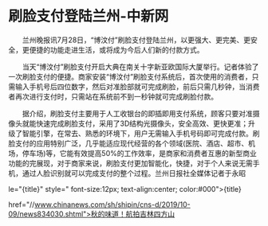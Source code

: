 # 刷脸支付登陆兰州-中新网

　　兰州晚报讯7月28日，“博汶付”刷脸支付登陆兰州，以更强大、更完美、更安全，更便捷的功能走进生活，或将成为今后人们新的付款方式。

　　当天“博汶付”刷脸支付开启大典在南关十字新亚欧国际大厦举行。记者体验了一次刷脸支付的便捷。商家安装“博汶付”刷脸支付系统后，首次使用的消费者，只需输入手机号后四位数字，然后对准脸部就可完成刷脸，前后只需几秒钟，当消费者再次进行支付时，只需站在系统前不到一秒钟就可完成刷脸付款。

　　据介绍，刷脸支付主要用于人工收银台的即插即用支付系统，顾客只要对准摄像头就能快速完成刷脸支付，采用了3D结构光摄像头，安全高效、更快更准；升级了智能引擎，在常去、熟悉的环境下，用户无需输入手机号码即可完成付款。刷脸支付的应用特别广泛，几乎能适应现代经营的各个领域(医院、酒店、超市、机场，停车场)等，它能有效提高50%的工作效率，是商家和消费者互惠的新型商业功能的完展现，对于商家来说，刷脸支付更加智能化，快捷，对于个人来说无需手机，通过人脸识别就可以完成支付的整个过程。兰州日报社全媒体记者于永昭

le="{title}" style=" font-size:12px; text-align:center; color:#000">{title}

href="//www.chinanews.com/sh/shipin/cns-d/2019/10-09/news834030.shtml">秋的味道！航拍吉林四方山
